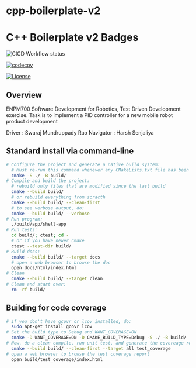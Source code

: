# cpp-boilerplate-v2

# C++ Boilerplate v2 Badges
![CICD Workflow status](https://github.com/SwarajMundruppadyRao/ENPM700-TDD-Group2/actions/workflows/run-unit-test-and-upload-codecov.yml/badge.svg) 


[![codecov](https://codecov.io/gh/SwarajMundruppadyRao/ENPM700-TDD-Group2/graph/badge.svg?token=bwMBuaCiUs)](https://codecov.io/gh/SwarajMundruppadyRao/ENPM700-TDD-Group2)

[![License](https://img.shields.io/badge/license-MIT-blue.svg)](LICENSE)


## Overview

ENPM700 Software Development for Robotics, Test Driven Development exercise. Task is to implement a PID controller for a new mobile robot product development

Driver : Swaraj Mundruppady Rao 
Navigator : Harsh Senjaliya 


## Standard install via command-line
```bash
# Configure the project and generate a native build system:
  # Must re-run this command whenever any CMakeLists.txt file has been changed.
  cmake -S ./ -B build/
# Compile and build the project:
  # rebuild only files that are modified since the last build
  cmake --build build/
  # or rebuild everything from scracth
  cmake --build build/ --clean-first
  # to see verbose output, do:
  cmake --build build/ --verbose
# Run program:
  ./build/app/shell-app
# Run tests:
  cd build/; ctest; cd -
  # or if you have newer cmake
  ctest --test-dir build/
# Build docs:
  cmake --build build/ --target docs
  # open a web browser to browse the doc
  open docs/html/index.html
# Clean
  cmake --build build/ --target clean
# Clean and start over:
  rm -rf build/
```

## Building for code coverage

```bash
# if you don't have gcovr or lcov installed, do:
  sudo apt-get install gcovr lcov
# Set the build type to Debug and WANT_COVERAGE=ON
  cmake -D WANT_COVERAGE=ON -D CMAKE_BUILD_TYPE=Debug -S ./ -B build/
# Now, do a clean compile, run unit test, and generate the covereage report
  cmake --build build/ --clean-first --target all test_coverage
# open a web browser to browse the test coverage report
  open build/test_coverage/index.html
